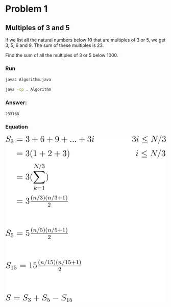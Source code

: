 # Problem 1

## Multiples of 3 and 5

If we list all the natural numbers below 10 that are multiples of 3 or 5, we get 3, 5, 6 and 9. The sum of these multiples is 23.

Find the sum of all the multiples of 3 or 5 below 1000.

### Run

```sh
javac Algorithm.java
```

```sh
java -cp . Algorithm
```

### Answer:
`233168`

### Equation

![](/.github/equations/problem_1/1.svg)